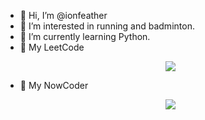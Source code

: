 - 👋 Hi, I’m @ionfeather
- 👀 I’m interested in running and badminton.
- 🌱 I’m currently learning Python.
- 📕 My LeetCode
  <p align="center">
     <img src="https://stats.justsong.cn/api/leetcode?username=sleepy-vvozniakhtl&cn=true">
  </p>
- 👜 My NowCoder
  <p align="center">
     <img src="https://stats.justsong.cn/api/nowcoder?id=863542231">
  </p>
  
